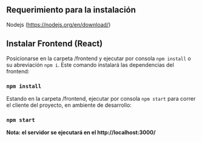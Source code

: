 ## Requerimiento para la instalación

Nodejs (https://nodejs.org/en/download/)<br>


## Instalar Frontend (React)

Posicionarse en la carpeta /frontend y ejecutar por consola `npm install` o su abreviación `npm i`. Este comando instalará las dependencias del frontend:

### `npm install`

Estando en la carpeta /frontend, ejecutar por consola `npm start` para correr el cliente del proyecto, en ambiente de desarrollo:

### `npm start`

**Nota: el servidor se ejecutará en el http://localhost:3000/**


